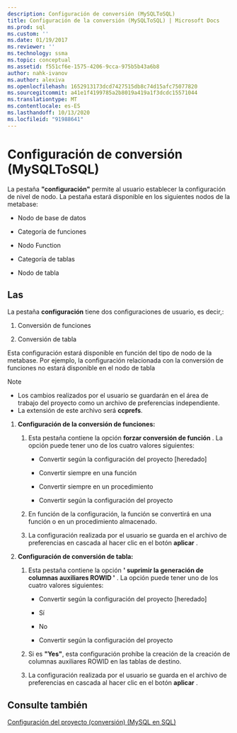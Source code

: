 ```yaml
---
description: Configuración de conversión (MySQLToSQL)
title: Configuración de la conversión (MySQLToSQL) | Microsoft Docs
ms.prod: sql
ms.custom: ''
ms.date: 01/19/2017
ms.reviewer: ''
ms.technology: ssma
ms.topic: conceptual
ms.assetid: f551cf6e-1575-4206-9cca-975b5b43a6b8
author: nahk-ivanov
ms.author: alexiva
ms.openlocfilehash: 1652913173dcd7427515db8c74d15afc75077820
ms.sourcegitcommit: a41e1f4199785a2b8019a419a1f3dcdc15571044
ms.translationtype: MT
ms.contentlocale: es-ES
ms.lasthandoff: 10/13/2020
ms.locfileid: "91988641"
---
```

# <a name="conversion-settings-mysqltosql"></a>Configuración de conversión (MySQLToSQL)
La pestaña **"configuración"** permite al usuario establecer la configuración de nivel de nodo. La pestaña estará disponible en los siguientes nodos de la metabase:  
  
-   Nodo de base de datos  
  
-   Categoría de funciones  
  
-   Nodo Function  
  
-   Categoría de tablas  
  
-   Nodo de tabla  
  
## <a name="specifications"></a>Las  
La pestaña **configuración** tiene dos configuraciones de usuario, es decir,:  
  
1.  Conversión de funciones  
  
2.  Conversión de tabla  
  
Esta configuración estará disponible en función del tipo de nodo de la metabase. Por ejemplo, la configuración relacionada con la conversión de funciones no estará disponible en el nodo de tabla  
  
> [!NOTE]  
> -   Los cambios realizados por el usuario se guardarán en el área de trabajo del proyecto como un archivo de preferencias independiente.  
> -   La extensión de este archivo será **ccprefs**.  
  
1.  **Configuración de la conversión de funciones:**  
  
    1.  Esta pestaña contiene la opción **forzar conversión de función** . La opción puede tener uno de los cuatro valores siguientes:  
  
        -   Convertir según la configuración del proyecto [heredado]  
  
        -   Convertir siempre en una función  
  
        -   Convertir siempre en un procedimiento  
  
        -   Convertir según la configuración del proyecto  
  
    2.  En función de la configuración, la función se convertirá en una función o en un procedimiento almacenado.  
  
    3.  La configuración realizada por el usuario se guarda en el archivo de preferencias en cascada al hacer clic en el botón **aplicar** .  
  
2.  **Configuración de conversión de tabla:**  
  
    1.  Esta pestaña contiene la opción **' suprimir la generación de columnas auxiliares ROWID '** . La opción puede tener uno de los cuatro valores siguientes:  
  
        -   Convertir según la configuración del proyecto [heredado]  
  
        -   Sí  
  
        -   No  
  
        -   Convertir según la configuración del proyecto  
  
    2.  Si es **"Yes"**, esta configuración prohíbe la creación de la creación de columnas auxiliares ROWID en las tablas de destino.  
  
    3.  La configuración realizada por el usuario se guarda en el archivo de preferencias en cascada al hacer clic en el botón **aplicar** .  
  
## <a name="see-also"></a>Consulte también  
[Configuración del proyecto (conversión) (MySQL en SQL)](./project-settings-conversion-mysqltosql.md)  
